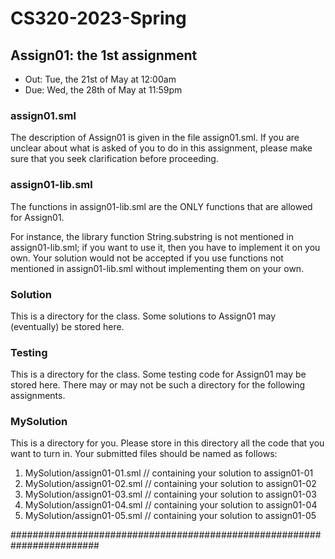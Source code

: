 # CS320-2023-Spring

## Assign01: the 1st assignment

- Out: Tue, the 21st of May at 12:00am
- Due: Wed, the 28th of May at 11:59pm

### assign01.sml

The description of Assign01 is given in the
file assign01.sml. If you are unclear about
what is asked of you to do in this assignment,
please make sure that you seek clarification
before proceeding.

### assign01-lib.sml

The functions in assign01-lib.sml are the ONLY functions that are
allowed for Assign01.

For instance, the library function String.substring is not mentioned
in assign01-lib.sml; if you want to use it, then you have to implement
it on you own. Your solution would not be accepted if you use
functions not mentioned in assign01-lib.sml without implementing them
on your own.

### Solution

This is a directory for the class.  Some solutions to Assign01 may
(eventually) be stored here.

### Testing

This is a directory for the class.  Some testing code for Assign01 may
be stored here. There may or may not be such a directory for the following
assignments.

### MySolution

This is a directory for you. Please store in this directory all the
code that you want to turn in. Your submitted files should be named
as follows:

1. MySolution/assign01-01.sml // containing your solution to assign01-01
2. MySolution/assign01-02.sml // containing your solution to assign01-02
3. MySolution/assign01-03.sml // containing your solution to assign01-03
4. MySolution/assign01-04.sml // containing your solution to assign01-04
5. MySolution/assign01-05.sml // containing your solution to assign01-05

########################################################################
